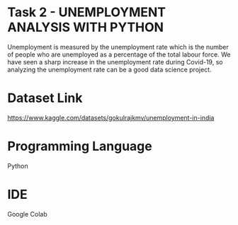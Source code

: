 
# Task 2 - UNEMPLOYMENT ANALYSIS WITH PYTHON
Unemployment is measured by the unemployment rate which is the number of people who are unemployed as a percentage of the total labour force. We have seen a sharp increase in the unemployment rate during Covid-19, so analyzing the unemployment rate can be a good data science project. 



# Dataset Link

https://www.kaggle.com/datasets/gokulrajkmv/unemployment-in-india

# Programming Language

Python

# IDE

Google Colab

